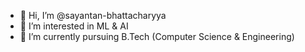 - 👋 Hi, I’m @sayantan-bhattacharyya
- 👀 I’m interested in ML & AI
- 🌱 I’m currently pursuing B.Tech (Computer Science & Engineering)

<!---
sayantan-bhattacharyya/sayantan-bhattacharyya is a ✨ special ✨ repository because its `README.md` (this file) appears on your GitHub profile.
You can click the Preview link to take a look at your changes.
--->

